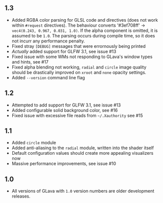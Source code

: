 

## 1.3

* Added RGBA color parsing for GLSL code and directives (does not work within `#request` directives). The behaviour converts '#3ef708ff' -> `vec4(0.243, 0.967, 0.031, 1.0)`. If the alpha component is omitted, it is assumed to be `1.0`. The parsing occurs during compile time, so it does not incurr any performance penalty.
* Fixed stray `[DEBUG]` messages that were errornously being printed
* _Actually_ added support for GLFW 3.1, see issue #13
* Fixed issue with some WMs not responding to GLava's window types and hints, see #17
* Fixed alpha blending not working, `radial` and `circle` image quality should be drastically improved on `xroot` and `none` opacity settings.
* Added `--version` command line flag

## 1.2

* Attempted to add support for GLFW 3.1, see issue #13
* Added configurable solid background color, see #16
* Fixed issue with excessive file reads from `~/.Xauthority` see #15

## 1.1

* Added `circle` module
* Added anti-aliasing to the `radial` module, written into the shader itself
* Default configuration values should create more appealing visualizers now
* Massive performance improvements, see issue #10

## 1.0

* All versions of GLava with `1.0` version numbers are older development releases.
